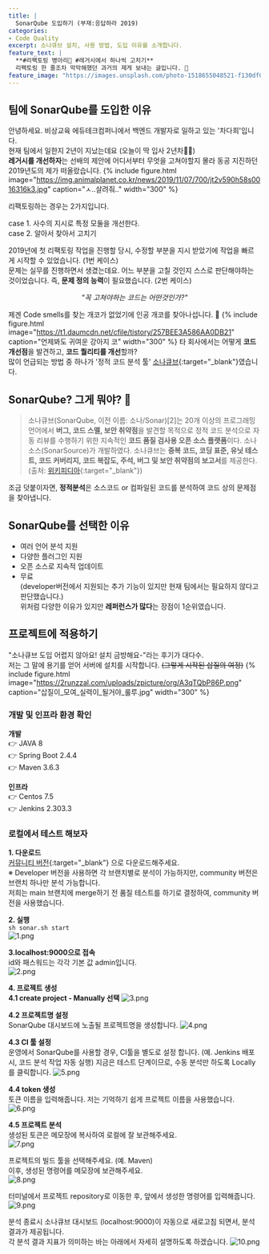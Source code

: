 ```yaml
---
title: |
  SonarQube 도입하기 (부재:응답하라 2019)
categories:
- Code Quality
excerpt: 소나큐브 설치, 사용 방법, 도입 이유를 소개합니다.
feature_text: |
  **#리팩토링 병아리🐣 #레거시에서 하나씩 고치기**  
  리팩토링 한 줄조차 막막해했던 과거의 제게 보내는 글입니다. 💌
feature_image: "https://images.unsplash.com/photo-1518655048521-f130df041f66?ixlib=rb-1.2.1&ixid=MnwxMjA3fDB8MHxwaG90by1wYWdlfHx8fGVufDB8fHx8&auto=format&fit=crop&w=1170&q=80"
---
```


## 팀에 SonarQube를 도입한 이유
안녕하세요. 비상교육 에듀테크컴퍼니에서 백엔드 개발자로 일하고 있는 '차다희'입니다.  
현재 팀에서 일한지 2년이 지났는데요 (오늘이 딱 입사 2년차👏👏)  
**레거시를 개선하자**는 선배의 제안에 어디서부터 무엇을 고쳐야할지 몰라 동공 지진하던 2019년도의 제가 떠올랐습니다.
{% include figure.html image="https://img.animalplanet.co.kr/news/2019/11/07/700/jt2v590h58s0016316k3.jpg" caption="ㅅ..살려줘.." width="300" %}

리팩토링하는 경우는 2가지입니다.  

case 1. 사수의 지시로 특정 모둘을 개선한다.  
case 2. 알아서 찾아서 고치기  

2019년에 첫 리팩토링 작업을 진행할 당시, 수정할 부분을 지시 받았기에 작업을 빠르게 시작할 수 있었습니다. (1번 케이스)    
문제는 실무를 진행하면서 생겼는데요. 어느 부분을 고칠 것인지 스스로 판단해야하는 것이었습니다. 즉, **문제 정의 능력**이 필요했습니다. (2번 케이스)  

*<center>"꼭 고쳐야하는 코드는 어떤것인가?"</center>*  

제겐 Code smells를 찾는 개코가 없었기에 인공 개코를 찾아나섭니다. 🐶
{% include figure.html image="https://t1.daumcdn.net/cfile/tistory/257BEE3A586AA0DB21" caption="언제봐도 귀여운 강아지 코" width="300" %}
타 회사에서는 어떻게 **코드 개선점**을 발견하고, **코드 퀄리티를 개선**할까?  
많이 언급되는 방법 중 하나가 '정적 코드 분석 툴' [소나큐브](https://www.sonarqube.org/){:target="_blank"}였습니다.

## SonarQube? 그게 뭐야? 🤔
>소나큐브(SonarQube, 이전 이름: 소나/Sonar)[2]는 20개 이상의 프로그래밍 언어에서 **버그, 코드 스멜, 보안 취약점**을 발견할 목적으로 정적 코드 분석으로 자동 리뷰를 수행하기 위한 지속적인 **코드 품질 검사용 오픈 소스 플랫폼**이다. 소나소스(SonarSource)가 개발하였다. 소나큐브는 **중복 코드, 코딩 표준, 유닛 테스트, 코드 커버리지, 코드 복잡도, 주석, 버그 및 보안 취약점의 보고서**를 제공한다.  
(출처: [위키피디아](https://ko.wikipedia.org/wiki/%EC%86%8C%EB%82%98%ED%81%90%EB%B8%8C){:target="_blank"})

조금 덧붙이자면, **정적분석**은 소스코드 or 컴파일된 코드를 분석하여 코드 상의 문제점을 찾아냅니다. 

## SonarQube를 선택한 이유
- 여러 언어 분석 지원
- 다양한 플러그인 지원
- 오픈 소스로 지속적 업데이트
- 무료  
  (developer버전에서 지원되는 추가 기능이 있지만 현재 팀에서는 필요하지 않다고 판단했습니다.)  
위처럼 다양한 이유가 있지만 **레퍼런스가 많다**는 장점이 1순위였습니다.
  
## 프로젝트에 적용하기
"소나큐브 도입 어렵지 않아요! 설치 금방해요-"라는 후기가 대다수.  
저는 그 말에 용기를 얻어 서버에 설치를 시작합니다. ~~(그렇게 시작된 삽질의 여정)~~
{% include figure.html image="https://2runzzal.com/uploads/zpicture/org/A3qTQbP86P.png" caption="삽질이_모여_실력이_될거야_룰루.jpg" width="300" %}

### 개발 및 인프라 환경 확인  
**개발**  
  👉 JAVA 8   
  👉 Spring Boot 2.4.4   
  👉 Maven 3.6.3  

**인프라**  
  👉 Centos 7.5  
  👉 Jenkins 2.303.3

### 로컬에서 테스트 해보자
**1. 다운로드**  
[커뮤니티 버전](https://www.sonarqube.org/downloads/){:target="_blank"} 으로 다운로드해주세요.  
※ Developer 버전을 사용하면 각 브랜치별로 분석이 가능하지만, community 버전은 브랜치 하나만 분석 가능합니다.  
저희는 main 브랜치에 merge하기 전 품질 테스트를 하기로 결정하여, community 버전을 사용했습니다. 

**2. 실행**  
`sh sonar.sh start`  
![1.png](/assets/images/posts/1/1.png)  

**3.localhost:9000으로 접속**  
id와 패스워드는 각각 기본 값 admin입니다.  
![2.png](/assets/images/posts/1/2.png)  

**4. 프로젝트 생성**  
**4.1 create project - Manually 선택**
![3.png](/assets/images/posts/1/3.png)  

**4.2 프로젝트명 설정**  
SonarQube 대시보드에 노출될 프로젝트명을 생성합니다.
![4.png](/assets/images/posts/1/4.png)  

**4.3 CI 툴 설정**  
운영에서 SonarQube를 사용할 경우, CI툴을 별도로 설정 합니다. (예. Jenkins 배포시, 코드 분석 작업 자동 실행)
지금은 테스트 단계이므로, 수동 분석만 하도록 Locally를 클릭합니다.
![5.png](/assets/images/posts/1/5.png) 

**4.4 token 생성**  
토큰 이름을 입력해줍니다. 저는 기억하기 쉽게 프로젝트 이름을 사용했습니다.
![6.png](/assets/images/posts/1/6.png)  

**4.5 프로젝트 분석**  
생성된 토큰은 메모장에 복사하여 로컬에 잘 보관해주세요.  
![7.png](/assets/images/posts/1/7.png)

프로젝트의 빌드 툴을 선택해주세요. (예. Maven)  
이후, 생성된 명령어를 메모장에 보관해주세요.  
![8.png](/assets/images/posts/1/8.png)  

터미널에서 프로젝트 repository로 이동한 후, 앞에서 생성한 명령어를 입력해줍니다.
![9.png](/assets/images/posts/1/9.png)  

분석 종료시 소나큐브 대시보드 (localhost:9000)이 자동으로 새로고침 되면서, 분석 결과가 제공됩니다.  
각 분석 결과 지표가 의미하는 바는 아래에서 자세히 설명하도록 하겠습니다. 
![10.png](/assets/images/posts/1/10.png)  
